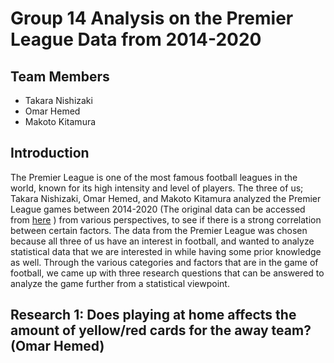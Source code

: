 # **Group 14 Analysis on the Premier League Data from 2014-2020**

## **Team Members**
- Takara Nishizaki
- Omar Hemed
- Makoto Kitamura

## **Introduction**

The Premier League is one of the most famous football leagues in the world, known for its high intensity and level of players. The three of us; Takara Nishizaki, Omar Hemed, and Makoto Kitamura analyzed the Premier League games between 2014-2020 (The original data can be accessed from [here](https://www.kaggle.com/datasets/sanjeetsinghnaik/premier-league-matches-20142020) ) from various perspectives, to see if there is a strong correlation between certain factors. The data from the Premier League was chosen because all three of us have an interest in football, and wanted to analyze statistical data that we are interested in while having some prior knowledge as well. Through the various categories and factors that are in the game of football, we came up with three research questions that can be answered to analyze the game further from a statistical viewpoint. 

## **Research 1: Does playing at home affects the amount of yellow/red cards for the away team? (Omar Hemed)** 